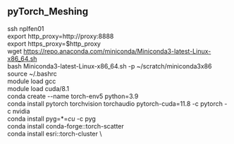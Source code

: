 ## pyTorch_Meshing
ssh nplfen01 \
export http_proxy=http://proxy:8888 \
export https_proxy=$http_proxy \
wget https://repo.anaconda.com/miniconda/Miniconda3-latest-Linux-x86_64.sh \
bash Miniconda3-latest-Linux-x86_64.sh -p ~/scratch/miniconda3x86 \
source ~/.bashrc \
module load gcc \
module load cuda/8.1 \
conda create --name torch-env5 python=3.9 \
conda install pytorch torchvision torchaudio pytorch-cuda=11.8 -c pytorch -c nvidia \
conda install pyg=*=*cu* -c pyg \
conda install conda-forge::torch-scatter \
conda install esri::torch-cluster \

